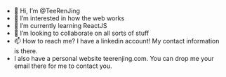 - 👋 Hi, I’m @TeeRenJing
- 👀 I’m interested in how the web works
- 🌱 I’m currently learning ReactJS
- 💞️ I’m looking to collaborate on all sorts of stuff
- 📫 How to reach me? I have a linkedin account! My contact information is there. 
- I also have a personal website teerenjing.com. You can drop me your email there for me to contact you. 

<!---
TeeRenJing/TeeRenJing is a ✨ special ✨ repository because its `README.md` (this file) appears on your GitHub profile.
You can click the Preview link to take a look at your changes.
--->
